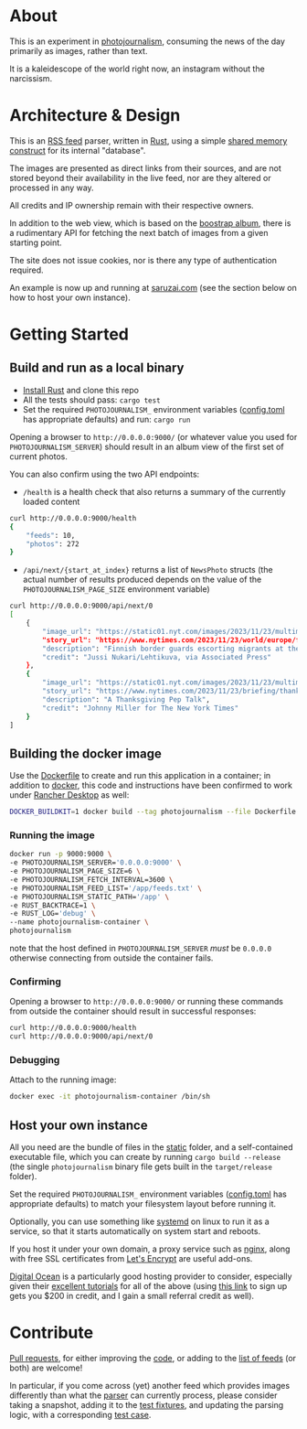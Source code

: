 # About

This is an experiment in [photojournalism](https://en.wikipedia.org/wiki/Photojournalism), consuming the news of the day primarily as images, rather than text.

It is a kaleidescope of the world right now, an instagram without the narcissism.

# Architecture &amp; Design

This is an [RSS feed](https://en.wikipedia.org/wiki/RSS) parser, written in [Rust](https://www.rust-lang.org/), using a simple [shared memory construct](https://tokio.rs/tokio/tutorial/shared-state) for its internal "database".

The images are presented as direct links from their sources, and are not stored beyond their availability in the live feed, nor are they altered or processed in any way.

All credits and IP ownership remain with their respective owners.

In addition to the web view, which is based on the [boostrap album](https://getbootstrap.com/docs/5.3/examples/album/), there is a rudimentary API for fetching the next batch of images from a given starting point.

The site does not issue cookies, nor is there any type of authentication required.

An example is now up and running at [saruzai.com](https://saruzai.com/) (see the section below on how to host your own instance).

# Getting Started

## Build and run as a local binary

- [Install Rust](https://www.rust-lang.org/tools/install) and clone this repo
- All the tests should pass: `cargo test`
- Set the required `PHOTOJOURNALISM_` environment variables ([config.toml](config.toml) has appropriate defaults) and run: `cargo run`

Opening a browser to `http://0.0.0.0:9000/` (or whatever value you used for `PHOTOJOURNALISM_SERVER`) should result in an album view of the first set of current photos.

You can also confirm using the two API endpoints:

- `/health` is a health check that also returns a summary of the currently loaded content

```sh
curl http://0.0.0.0:9000/health
{
    "feeds": 10,
    "photos": 272
}
```

- `/api/next/{start_at_index}` returns a list of `NewsPhoto` structs (the actual number of results produced depends on the value of the `PHOTOJOURNALISM_PAGE_SIZE` environment variable)

```sh
curl http://0.0.0.0:9000/api/next/0
[
    {
        "image_url": "https://static01.nyt.com/images/2023/11/23/multimedia/23finland-border-kmbp/23finland-border-kmbp-mediumSquareAt3X.jpg",
        "story_url": "https://www.nytimes.com/2023/11/23/world/europe/finland-russia-border-migrants.html",
        "description": "Finnish border guards escorting migrants at the international crossing with Russia near Salla, Finland, on Thursday.",
        "credit": "Jussi Nukari/Lehtikuva, via Associated Press"
    },
    {
        "image_url": "https://static01.nyt.com/images/2023/11/23/multimedia/23themorning-lead-promo/23themorning-lead-bmhq-mediumSquareAt3X.jpg",
        "story_url": "https://www.nytimes.com/2023/11/23/briefing/thanksgiving-pep-talk.html",
        "description": "A Thanksgiving Pep Talk",
        "credit": "Johnny Miller for The New York Times"
    }
]
```

## Building the docker image

Use the [Dockerfile](Dockerfile) to create and run this application in a container; in addition to [docker](https://www.docker.com/get-started/), this code and instructions have been confirmed to work under [Rancher Desktop](https://rancherdesktop.io/) as well:

```sh
DOCKER_BUILDKIT=1 docker build --tag photojournalism --file Dockerfile .
```

### Running the image

```sh
docker run -p 9000:9000 \
-e PHOTOJOURNALISM_SERVER='0.0.0.0:9000' \
-e PHOTOJOURNALISM_PAGE_SIZE=6 \
-e PHOTOJOURNALISM_FETCH_INTERVAL=3600 \
-e PHOTOJOURNALISM_FEED_LIST='/app/feeds.txt' \
-e PHOTOJOURNALISM_STATIC_PATH='/app' \
-e RUST_BACKTRACE=1 \
-e RUST_LOG='debug' \
--name photojournalism-container \
photojournalism
```

note that the host defined in `PHOTOJOURNALISM_SERVER` *must* be `0.0.0.0` otherwise connecting from outside the container fails.

### Confirming

Opening a browser to `http://0.0.0.0:9000/` or running these commands from outside the container should result in successful responses:

```sh
curl http://0.0.0.0:9000/health
curl http://0.0.0.0:9000/api/next/0
```

### Debugging

Attach to the running image:

```sh
docker exec -it photojournalism-container /bin/sh
```

## Host your own instance

All you need are the bundle of files in the [static](static) folder, and a self-contained executable file, which you can create by running `cargo build --release` (the single `photojournalism` binary file gets built in the `target/release` folder).

Set the required `PHOTOJOURNALISM_` environment variables ([config.toml](config.toml) has appropriate defaults) to match your filesystem layout before running it.

Optionally, you can use something like [systemd](https://www.baeldung.com/linux/systemd-services-environment-variables) on linux to run it as a service, so that it starts automatically on system start and reboots.

If you host it under your own domain, a proxy service such as [nginx](https://nginx.org/), along with free SSL certificates from [Let's Encrypt](https://letsencrypt.org/) are useful add-ons.

[Digital Ocean](https://www.digitalocean.com/) is a particularly good hosting provider to consider, especially given their [excellent tutorials](https://docs.digitalocean.com/products/) for all of the above (using [this link](https://m.do.co/c/71387faa5599) to sign up gets you $200 in credit, and I gain a small referral credit as well).


# Contribute

[Pull requests](https://help.github.com/articles/about-pull-requests/), for either improving the [code](src), or adding to the [list of feeds](feeds.txt) (or both) are welcome!

In particular, if you come across (yet) another feed which provides images differently than what the [parser](src/parser.rs) can currently process, please consider taking a snapshot, adding it to the [test fixtures](tests/fixtures), and updating the parsing logic, with a corresponding [test case](src/parser_test.rs).
